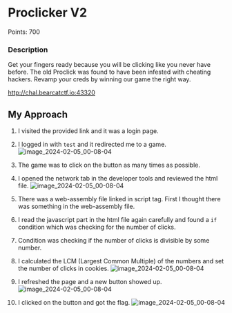 # Proclicker V2
Points: 700

### Description
Get your fingers ready because you will be clicking like you never have before. The old Proclick was found to have been infested with cheating hackers. Revamp your creds by winning our game the right way.

http://chal.bearcatctf.io:43320

## My Approach
1. I visited the provided link and it was a login page.
2. I logged in with `test` and it redirected me to a game. ![image_2024-02-05_00-08-04](https://github.com/sr-tamim/bearcatCTF-writeup/assets/86656406/ae67e774-f3ee-421a-b91e-4bf8c7bed9ba)

3. The game was to click on the button as many times as possible.

4. I opened the network tab in the developer tools and reviewed the html file. ![image_2024-02-05_00-08-04](https://github.com/sr-tamim/bearcatCTF-writeup/assets/86656406/0522595b-8d56-4bd6-9a3c-db235f7c4ee4)
5. There was a web-assembly file linked in script tag. First I thought there was something in the web-assembly file.
6. I read the javascript part in the html file again carefully and found a `if` condition which was checking for the number of clicks.
7. Condition was checking if the number of clicks is divisible by some number.

8. I calculated the LCM (Largest Common Multiple) of the numbers and set the number of clicks in cookies. ![image_2024-02-05_00-08-04](https://github.com/sr-tamim/bearcatCTF-writeup/assets/86656406/d3607a0a-a661-4d43-9af3-8e2f16a5cbc0)

9. I refreshed the page and a new button showed up. ![image_2024-02-05_00-08-04](https://github.com/sr-tamim/bearcatCTF-writeup/assets/86656406/d6d8fd63-42c2-4562-b265-b34fb2654768)
10. I clicked on the button and got the flag. ![image_2024-02-05_00-08-04](https://github.com/sr-tamim/bearcatCTF-writeup/assets/86656406/82ee6be9-6c35-4095-a828-8a1f3263dff8)
